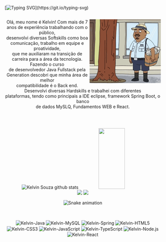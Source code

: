 [![Typing SVG](https://readme-typing-svg.herokuapp.com/?color=09D6C1&size=35&center=true&vCenter=true&width=1000&lines=Olá,+bem+vindo+ao+meu+GitHub!)](https://git.io/typing-svg)

##

<img align="right" src="gif.gif" alt="drawing" width="230"/>

<p align="center">Olá, meu nome é Kelvin! Com mais de 7 anos de experiência trabalhando com o público, <br>
desenvolvi diversas Softskills como boa comunicação, trabalho em equipe e proatividade, <br>
que me auxiliaram na transição de carreira para a área da tecnologia. Fazendo o curso <br>
de desenvolvedor Java Fullstack pela Generation descobri que minha área de melhor <br>
compatibilidade é o Back end. Desenvolvi diversas Hardskills e trabalhei com diferentes <br>
plataformas, tendo como principais a IDE eclipse, framework Spring Boot, o banco <br>
de dados MySLQ, Fundamentos WEB e React.</p><br>

##

<div align="center">
  <img width="49%" height="195px" src="https://github-readme-stats.vercel.app/api?username=KeelvinW&show_icons=true&count_private=true&hide_border=true&title_color=09D6C1&icon_color=E0FFFF&text_color=09D6C1&bg_color=0d1117" alt="Kelvin Souza github stats" /> 
  <img width="41%" height="195px" src="https://github-readme-stats.vercel.app/api/top-langs/?username=KeelvinW&layout=compact&hide_border=true&title_color=09D6C1&text_color=40E0D0&bg_color=0d1117" />
</div>

<div align="center"> 
  <a href="https://www.linkedin.com/in/kelvin-souza-/" target="_blank"><img src="https://img.shields.io/badge/LinkedIn-09D6C1?style=for-the-badge&logo=linkedin&logoColor=white" target="_blank"></a>
    <a href="mailto:keelvin.w@hotmail.com" target="_blank"><img src="https://img.shields.io/badge/Microsoft_Outlook-09D6C1?style=for-the-badge&logo=microsoft-outlook&logoColor=white" target="_blank"></a>

![Snake animation](https://github.com/KeelvinW/KeelvinW/blob/output/github-contribution-grid-snake.svg)  
  
## 
  
</div>                                                                                                                                                  

<div style="display: inline_block" align="center"><br>
  <img align="center" alt="Kelvin-Java" height="30" width="40" src="https://cdn.jsdelivr.net/gh/devicons/devicon/icons/java/java-original.svg" />
  <img align="center" alt="Kelvin-MySQL" height="30" width="40" src="https://cdn.jsdelivr.net/gh/devicons/devicon/icons/mysql/mysql-original.svg" />
  <img align="center" alt="Kelvin-Spring" height="30" width="40" src="https://cdn.jsdelivr.net/gh/devicons/devicon/icons/spring/spring-original.svg" />
  <img align="center" alt="Kelvin-HTML5" height="30" width="40" src="https://cdn.jsdelivr.net/gh/devicons/devicon/icons/html5/html5-original.svg" />
  <img align="center" alt="Kelvin-CSS3" height="30" width="40" src="https://cdn.jsdelivr.net/gh/devicons/devicon/icons/css3/css3-original.svg" />
  <img align="center" alt="Kelvin-JavaScript" height="30" width="40" src="https://cdn.jsdelivr.net/gh/devicons/devicon/icons/javascript/javascript-plain.svg" />
  <img align="center" alt="Kelvin-TypeScript" height="30" width="40" src="https://cdn.jsdelivr.net/gh/devicons/devicon/icons/typescript/typescript-plain.svg" />
  <img align="center" alt="Kelvin-Node.js" height="30" width="40" src="https://cdn.jsdelivr.net/gh/devicons/devicon/icons/nodejs/nodejs-original.svg" />
  <img align="center" alt="Kelvin-React" height="30" width="40" src="https://cdn.jsdelivr.net/gh/devicons/devicon/icons/react/react-original.svg" />
</div>


